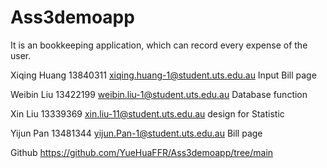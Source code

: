 # Ass3demoapp

 It is an bookkeeping application, which can record every expense of the user.
 
 Xiqing Huang
 13840311
 xiqing.huang-1@student.uts.edu.au
 Input Bill page
 
 Weibin Liu
 13422199
 weibin.liu-1@student.uts.edu.au
 Database function
 
 Xin Liu
 13339369
 xin.liu-11@student.uts.edu.au
 design for Statistic
 
 Yijun Pan
 13481344
 yijun.Pan-1@student.uts.edu.au
 Bill page

Github
https://github.com/YueHuaFFR/Ass3demoapp/tree/main
